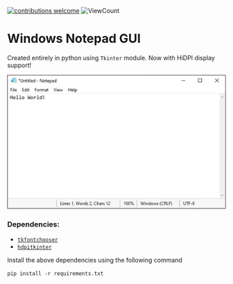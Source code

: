 [![contributions welcome](https://img.shields.io/badge/contributions-welcome-brightgreen.svg?style=flat)](https://github.com/sourhub226/notepad-clone-python/issues)
![ViewCount](https://views.whatilearened.today/views/github/sourhub226/notepad-clone-python.svg)

# Windows Notepad GUI

Created entirely in python using `Tkinter` module.
Now with HiDPI display support!

![Notepad GUI](preview.png)

### Dependencies:
* [`tkfontchooser`](https://pypi.org/project/tkfontchooser/)
* [`hdpitkinter`](https://pypi.org/project/hdpitkinter/)

Install the above dependencies using the following command

    pip install -r requirements.txt
